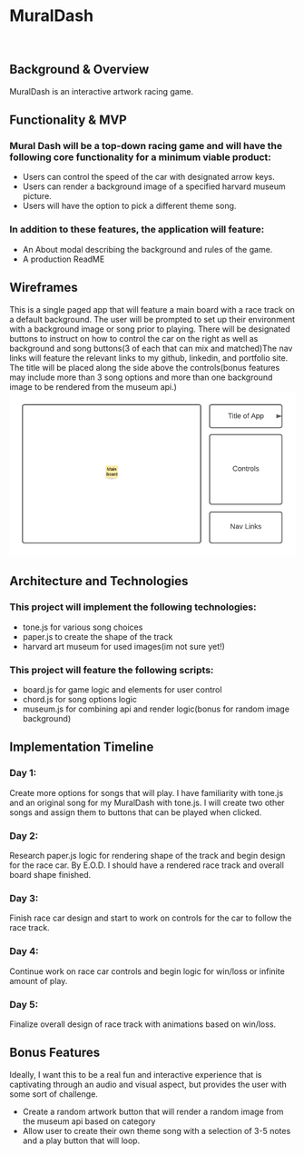 # MuralDash

<body>

  <br/>
  
  <h2>Background & Overview</h2>
  <p> 
   MuralDash is an interactive artwork racing game.
  </p>
  
  <h2>Functionality & MVP</h2>
  <p>
    <h3>Mural Dash will be a top-down racing game and will have the following core functionality for a minimum viable product:</h3>
    <ul>
      <li> Users can control the speed of the car with designated arrow keys.</li>
      <li> Users can render a background image of a specified harvard museum picture.</li>
      <li> Users will have the option to pick a different theme song.</li>
     </ul>
  </p>
  
  <p>
    <h3>In addition to these features, the application will feature:</h3>
    <ul>
      <li> An About modal describing the background and rules of the game. </li>
      <li> A production ReadME </li>
    </ul>
   </p>
  
  <h2>Wireframes</h2>
  <p>
    This is a single paged app that will feature a main board with a race track on a default background. The user will be prompted to set up their environment with a background image or song prior to playing. There will be designated buttons to instruct on how to control the car on the right as well as background and song buttons(3 of each that can mix and matched)The nav links will feature the relevant links to my github, linkedin, and portfolio site. The title will be placed along the side above the controls(bonus features may include more than 3 song options and more than one background image to be rendered from the museum api.)
  <br/>
    <img src="src/images/mural_melody_wireframe.png" width="700px">
  </p>
  
  <h2>Architecture and Technologies</h2>
  
  <p>
    <h3> This project will implement the following technologies:</h3>
      <ul>
        <li>tone.js for various song choices</li>
        <li>paper.js to create the shape of the track</li>
        <li>harvard art museum for used images(im not sure yet!)</li>
      </ul>
      <h3> This project will feature the following scripts:</h3>
      <ul>
        <li>board.js for game logic and elements for user control</li>
        <li>chord.js for song options logic </li>
        <li>museum.js for combining api and render logic(bonus for random image background)</li>
      </ul>
  </p>
  
  <h2>Implementation Timeline</h2>
    <h3> Day 1: </h3>
      <p>
        Create more options for songs that will play. I have familiarity with tone.js and an original song for my MuralDash with tone.js. I will create two other songs and assign them to buttons that can be played when clicked.
       </p>
    <h3> Day 2: </h3>
      <p> Research paper.js logic for rendering shape of the track and begin design for the race car. By E.O.D. I should have a rendered race track and overall board shape finished.
      </p>
     <h3> Day 3: </h3>
     <p> Finish race car design and start to work on controls for the car to follow the race track.</p>
     <h3> Day 4: </h3>
     <p> Continue work on race car controls and begin logic for win/loss or infinite amount of play.</p>
     <h3> Day 5: </h3>
     <p> Finalize overall design of race track with animations based on win/loss.</p>
     
  <h2> Bonus Features </h2>
    Ideally, I want this to be a real fun and interactive experience that is captivating through an audio and visual aspect, but provides the user with some sort of challenge. 
    <p>
      <ul>
        <li>Create a random artwork button that will render a random image from the museum api based on category</li>
        <li>Allow user to create their own theme song with a selection of 3-5 notes and a play button that will loop.</li>
      </ul>
    </p>
</body>
